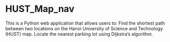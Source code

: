 # HUST_Map_nav
This is a Python web application that allows users to: Find the shortest path between two locations on the Hanoi University of Science and Technology (HUST) map.  Locate the nearest parking lot using Dijkstra’s algorithm.
